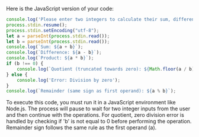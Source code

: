  Here is the JavaScript version of your code:

```javascript
console.log('Please enter two integers to calculate their sum, difference, product, quotient and remainder');
process.stdin.resume();
process.stdin.setEncoding("utf-8");
let a = parseInt(process.stdin.read());
let b = parseInt(process.stdin.read());
console.log(`Sum: ${a + b}`);
console.log(`Difference: ${a - b}`);
console.log(`Product: ${a * b}`);
if (b !== 0) {
    console.log(`Quotient (truncated towards zero): ${Math.floor(a / b)}`);
} else {
    console.log('Error: Division by zero');
}
console.log(`Remainder (same sign as first operand): ${a % b}`);
```

To execute this code, you must run it in a JavaScript environment like Node.js. The process will pause to wait for two integer inputs from the user and then continue with the operations. For quotient, zero division error is handled by checking if 'b' is not equal to 0 before performing the operation. Remainder sign follows the same rule as the first operand (a).
